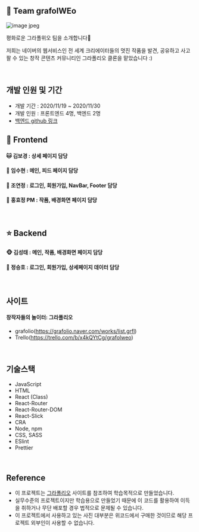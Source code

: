 ## 🎨 Team grafolWEo

![image jpeg](https://user-images.githubusercontent.com/61561475/97651573-cb6d6b00-1a9f-11eb-87f7-8bade037e60e.jpg)

평화로운 그라폴위오 팀을 소개합니다💛

저희는 네이버의 웹서비스인 전 세계 크리에이터들의 멋진 작품을 발견, 공유하고 사고팔 수 있는 창작 콘텐츠 커뮤니티인 그라폴리오 클론을 맡았습니다 :)

<br>

## 개발 인원 및 기간

- 개발 기간 : 2020/11/19 ~ 2020/11/30
- 개발 인원 : 프론트엔드 4명, 백엔드 2명
- [백엔드 github 링크](https://github.com/wecode-bootcamp-korea/13-grafolWEo-backend)

## 💖 Frontend

#### 🐱 김보경 : 상세 페이지 담당

#### 🐥 임수현 : 메인, 피드 페이지 담당

#### 🐶 조연정 : 로그인, 회원가입, NavBar, Footer 담당

#### 🐰 홍효정 PM : 작품, 배경화면 페이지 담당

<br>

## ⭐️ Backend

#### 🐵 김성태 : 메인, 작품, 배경화면 페이지 담당

#### 🐻 정승호 : 로그인, 회원가입, 상세페이지 데이터 담당

<br>

## 사이트

#### 창작자들의 놀이터: 그라폴리오

- grafolio(https://grafolio.naver.com/works/list.grfl)
- Trello(https://trello.com/b/x4kQYtCg/grafolweo)

<br>

## 기술스택

- JavaScript
- HTML
- React (Class)
- React-Router
- React-Router-DOM
- React-Slick
- CRA
- Node, npm
- CSS, SASS
- ESlint
- Prettier

<br>

## Reference

- 이 프로젝트는 [그라폴리오](https://grafolio.naver.com/works/list.grfl) 사이트를 참조하여 학습목적으로 만들었습니다.
- 실무수준의 프로젝트이지만 학습용으로 만들었기 때문에 이 코드를 활용하여 이득을 취하거나 무단 배포할 경우 법적으로 문제될 수 있습니다.
- 이 프로젝트에서 사용하고 있는 사진 대부분은 위코드에서 구매한 것이므로 해당 프로젝트 외부인이 사용할 수 없습니다.
